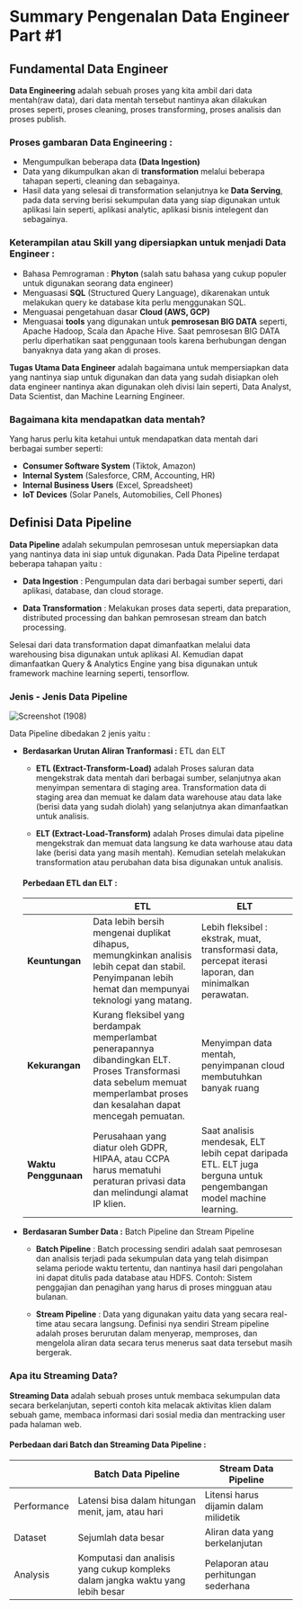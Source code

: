 
# Summary Pengenalan Data Engineer Part #1

## Fundamental Data Engineer

**Data Engineering** adalah sebuah proses yang kita ambil dari data mentah(raw data), dari data mentah tersebut nantinya akan dilakukan proses seperti, proses cleaning, proses transforming, proses analisis dan proses publish.

### Proses gambaran Data Engineering :
- Mengumpulkan beberapa data **(Data Ingestion)**
- Data yang dikumpulkan akan di **transformation** melalui beberapa tahapan seperti, cleaning dan sebagainya.
- Hasil data yang selesai di transformation selanjutnya ke **Data Serving**, pada data serving berisi sekumpulan data yang siap digunakan untuk aplikasi lain seperti, aplikasi analytic, aplikasi bisnis intelegent dan sebagainya.

### Keterampilan atau Skill yang dipersiapkan untuk menjadi Data Engineer : 
- Bahasa Pemrograman : **Phyton** (salah satu bahasa yang cukup populer untuk digunakan seorang data engineer)
- Menguasasi **SQL** (Structured Query Language), dikarenakan untuk melakukan query ke database kita perlu menggunakan SQL.
- Menguasai pengetahuan dasar **Cloud (AWS, GCP)**
- Menguasai **tools** yang digunakan untuk **pemrosesan BIG DATA** seperti, Apache Hadoop, Scala dan Apache Hive. Saat pemrosesan BIG DATA perlu diperhatikan saat penggunaan tools karena berhubungan dengan banyaknya data yang akan di proses.

**Tugas Utama Data Engineer** adalah bagaimana untuk mempersiapkan data yang nantinya siap untuk digunakan dan data yang sudah disiapkan oleh data engineer nantinya akan digunakan oleh divisi lain seperti, Data Analyst, Data Scientist, dan Machine Learning Engineer.

### Bagaimana kita mendapatkan data mentah?
Yang harus perlu kita ketahui untuk mendapatkan data mentah dari berbagai sumber seperti:
- **Consumer Software System** (Tiktok, Amazon)
- **Internal System** (Salesforce, CRM, Accounting, HR)
- **Internal Business Users** (Excel, Spreadsheet)
- **IoT Devices** (Solar Panels, Automobilies, Cell Phones)

## Definisi Data Pipeline 
**Data Pipeline** adalah sekumpulan pemrosesan untuk mepersiapkan data yang nantinya data ini siap untuk digunakan. Pada Data Pipeline terdapat beberapa tahapan yaitu : 

- **Data Ingestion** : Pengumpulan data dari berbagai sumber seperti, dari aplikasi, database, dan cloud storage. 

- **Data Transformation** : Melakukan proses data seperti, data preparation, distributed processing dan bahkan pemrosesan stream dan batch processing.

Selesai dari data transformation dapat dimanfaatkan melalui data warehousing bisa digunakan untuk aplikasi AI. Kemudian dapat dimanfaatkan Query & Analytics Engine yang bisa digunakan untuk framework machine learning seperti, tensorflow.

### Jenis - Jenis Data Pipeline 

![Screenshot (1908)](https://github.com/putridia/de_putri-dia-lestari/assets/120665019/5c512091-c423-4348-9251-2e035bbccc3c)

Data Pipeline dibedakan 2 jenis yaitu :

- **Berdasarkan Urutan Aliran Tranformasi :** ETL dan ELT 

  - **ETL (Extract-Transform-Load)** adalah Proses saluran data mengekstrak data mentah dari berbagai sumber, selanjutnya akan menyimpan sementara di staging area. Transformation data di staging area dan memuat ke dalam data warehouse atau data lake (berisi data yang sudah diolah) yang selanjutnya akan dimanfaatkan untuk analisis.

  - **ELT (Extract-Load-Transform)** adalah Proses dimulai data pipeline mengekstrak dan memuat data langsung ke data warhouse atau data lake (berisi data yang masih mentah). Kemudian setelah melakukan transformation atau perubahan data bisa digunakan untuk analisis.

  #### Perbedaan ETL dan ELT : 
  
  |     | ETL    | ELT   |
  | ----| -------| ------|
  | **Keuntungan**       | Data lebih bersih mengenai duplikat dihapus, memungkinkan analisis lebih cepat dan stabil. Penyimpanan lebih hemat dan mempunyai teknologi yang matang. | Lebih fleksibel : ekstrak, muat, transformasi data, percepat iterasi laporan, dan minimalkan perawatan. |
  | **Kekurangan**       | Kurang fleksibel yang berdampak memperlambat penerapannya dibandingkan ELT. Proses Transformasi data sebelum memuat memperlambat proses dan kesalahan dapat mencegah pemuatan. | Menyimpan data mentah, penyimpanan cloud membutuhkan banyak ruang |
  | **Waktu Penggunaan** | Perusahaan yang diatur oleh GDPR, HIPAA, atau CCPA harus mematuhi peraturan privasi data dan melindungi alamat IP klien. | Saat analisis mendesak, ELT lebih cepat daripada ETL. ELT juga berguna untuk pengembangan model machine learning. | 

- **Berdasaran Sumber Data :** Batch Pipeline dan Stream Pipeline  

   - **Batch Pipeline** : Batch processing sendiri adalah saat pemrosesan dan analisis terjadi pada sekumpulan data yang telah disimpan selama periode waktu tertentu, dan nantinya hasil dari pengolahan ini dapat ditulis pada database atau HDFS. Contoh: Sistem penggajian dan penagihan yang harus di proses mingguan atau bulanan.

   - **Stream Pipeline** : Data yang digunakan yaitu data yang secara real-time atau secara langsung. Definisi nya sendiri Stream pipeline adalah proses berurutan dalam menyerap, memproses, dan mengelola aliran data secara terus menerus saat data tersebut masih bergerak.

### Apa itu Streaming Data?
**Streaming Data** adalah sebuah proses untuk membaca sekumpulan data secara berkelanjutan, seperti contoh kita melacak aktivitas klien dalam sebuah game, membaca informasi dari sosial media dan mentracking user pada halaman web.

#### Perbedaan dari Batch dan Streaming Data Pipeline :

  |     | Batch Data Pipeline    | Stream Data Pipeline   |
  | ----| -----------------------| -----------------------|
  | Performance | Latensi bisa dalam hitungan menit, jam, atau hari | Litensi harus dijamin dalam milidetik |
  | Dataset     | Sejumlah data besar | Aliran data yang berkelanjutan |
  | Analysis    | Komputasi dan analisis yang cukup kompleks dalam jangka waktu yang lebih besar | Pelaporan atau perhitungan sederhana |
